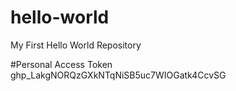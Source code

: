 # hello-world
My First Hello World Repository


#Personal Access Token
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